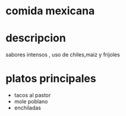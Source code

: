 # comida mexicana

# descripcion 
sabores intensos , uso de chiles,maiz y frijoles

# platos principales 
- tacos al pastor
- mole poblano
- enchiladas 

